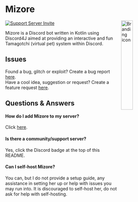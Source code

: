 # Mizore

<img align="right" width=27% alt="Branding icon" src="https://github.com/WinteryFox/Mizore/raw/master/icon.png">

[![Support Server Invite](https://img.shields.io/discord/288999138140356608.svg?color=7289da&label=Mizore&logo=discord&style=for-the-badge)](https://discord.gg/6vJXZ8d)

Mizore is a Discord bot written in Kotlin using Discord4J aimed at providing
an interactive and fun Tamagotchi (virtual pet) system within Discord.

## Issues

Found a bug, glitch or exploit? Create a bug report [here](https://github.com/WinteryFox/Mizore/issues/new?labels=bug&template=bug_report.md).  
Have a cool idea, suggestion or request? Create a feature request [here](https://github.com/WinteryFox/Mizore/issues/new?labels=enhancement&template=feature_request.md).

## Questions & Answers

#### How do I add Mizore to my server?

Click [here](https://discord.com/oauth2/authorize?client_id=715343710660853781&scope=bot&permissions=52224).

#### Is there a community/support server?

Yes, click the Discord badge at the top of this README.

#### Can I self-host Mizore?

You can, but I do not provide a setup guide, any assistance in setting her up
or help with issues you may run into. It is discouraged to self-host her, do
not ask for help with self-hosting.
